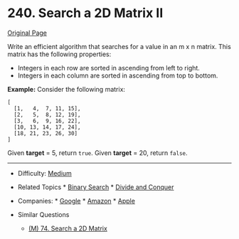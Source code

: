 # 240. Search a 2D Matrix II

[Original Page](https://leetcode.com/problems/search-a-2d-matrix-ii/description/)

Write an efficient algorithm that searches for a value in an m x n matrix. This matrix has the following properties:
* Integers in each row are sorted in ascending from left to right.
* Integers in each column are sorted in ascending from top to bottom.

**Example:** 
Consider the following matrix:
 
```
[
  [1,   4,  7, 11, 15],
  [2,   5,  8, 12, 19],
  [3,   6,  9, 16, 22],
  [10, 13, 14, 17, 24],
  [18, 21, 23, 26, 30]
]
```
Given **target** = 5, return `true`.
Given **target** = 20, return `false`.

---


* Difficulty: [Medium](https://leetcode.com/problemset/all/?difficulty=Medium)
* Related Topics * [Binary Search](https://leetcode.com/tag/binary-search/)  * [Divide and Conquer](https://leetcode.com/tag/divide-and-conquer/)
* Companies: * [Google](https://leetcode.com/company/google/)  * [Amazon](https://leetcode.com/company/amazon/)  * [Apple](https://leetcode.com/company/apple/)
   
* Similar Questions 
  * [(M) 74. Search a 2D Matrix](https://leetcode.com/problems/search-a-2d-matrix/description/)
